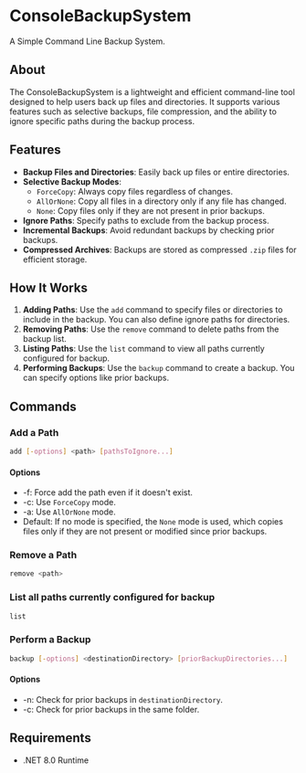 # ConsoleBackupSystem

A Simple Command Line Backup System.

## About

The ConsoleBackupSystem is a lightweight and efficient command-line tool designed to help users back up files and directories. It supports various features such as selective backups, file compression, and the ability to ignore specific paths during the backup process.

## Features

- **Backup Files and Directories**: Easily back up files or entire directories.
- **Selective Backup Modes**:
  - `ForceCopy`: Always copy files regardless of changes.
  - `AllOrNone`: Copy all files in a directory only if any file has changed.
  - `None`: Copy files only if they are not present in prior backups.
- **Ignore Paths**: Specify paths to exclude from the backup process.
- **Incremental Backups**: Avoid redundant backups by checking prior backups.
- **Compressed Archives**: Backups are stored as compressed `.zip` files for efficient storage.

## How It Works

1. **Adding Paths**: Use the `add` command to specify files or directories to include in the backup. You can also define ignore paths for directories.
2. **Removing Paths**: Use the `remove` command to delete paths from the backup list.
3. **Listing Paths**: Use the `list` command to view all paths currently configured for backup.
4. **Performing Backups**: Use the `backup` command to create a backup. You can specify options like prior backups.

## Commands

### Add a Path
```bash 
add [-options] <path> [pathsToIgnore...]
```
#### Options
- -f: Force add the path even if it doesn't exist.
- -c: Use `ForceCopy` mode.
- -a: Use `AllOrNone` mode.
- Default: If no mode is specified, the `None` mode is used, which copies files only if they are not present or modified since prior backups.

### Remove a Path
```bash 
remove <path>
```

### List all paths currently configured for backup
```bash 
list
```

### Perform a Backup
```bash 
backup [-options] <destinationDirectory> [priorBackupDirectories...]
```
#### Options
- -n: Check for prior backups in `destinationDirectory`.
- -c: Check for prior backups in the same folder.

## Requirements
- .NET 8.0 Runtime
